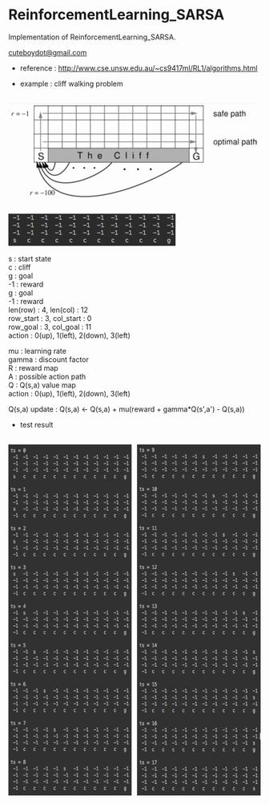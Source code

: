 # ReinforcementLearning_SARSA
Implementation of ReinforcementLearning_SARSA.

cuteboydot@gmail.com

- reference : http://www.cse.unsw.edu.au/~cs9417ml/RL1/algorithms.html

- example : cliff walking problem

<br>
<img height="200" src="https://github.com/cuteboydot/ReinforcementLearning_SARSA/blob/master/img/cliff.png" />
</br>
<br>
<img src="https://github.com/cuteboydot/ReinforcementLearning_SARSA/blob/master/img/statemap.png" />
</br>
  
s : start state  
c : cliff  
g : goal   
-1 : reward  
g : goal  
-1 : reward  
len(row) : 4, len(col) : 12  
row_start : 3, col_start : 0     
row_goal : 3, col_goal : 11   
action : 0(up), 1(left), 2(down), 3(left)  
  
mu : learning rate  
gamma : discount factor  
R : reward map  
A : possible action path  
Q : Q(s,a) value map  
action : 0(up), 1(left), 2(down), 3(left)  
  
Q(s,a) update : Q(s,a) <- Q(s,a) + mu(reward + gamma*Q(s',a') - Q(s,a))  
  
  
- test result

<br>
<img height="700" src="https://github.com/cuteboydot/ReinforcementLearning_SARSA/blob/master/test_result.png" />
</br>

